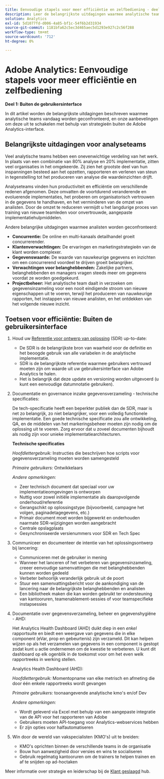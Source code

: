 ```yaml
---
title: Eenvoudige stapels voor meer efficiëntie en zelfbediening - deel 1
description: Leer de belangrijkste uitdagingen waarmee analytische teams vandaag worden geconfronteerd, en onze aanbevelingen om hen te overwinnen die strategieën buiten Adobe Analytics UI gebruiken.
solution: Analytics
exl-id: 5d1077fd-d006-4a85-bf1c-54f6b2d31934
source-git-commit: 1181bfa62c5ec3d465aec5d1293e927c2c56f288
workflow-type: tm+mt
source-wordcount: '712'
ht-degree: 0%

---
```


# Adobe Analytics: Eenvoudige stapels voor meer efficiëntie en zelfbediening

**Deel 1: Buiten de gebruikersinterface**

In dit artikel worden de belangrijkste uitdagingen beschreven waarmee analytische teams vandaag worden geconfronteerd, en onze aanbevelingen om deze uit te schakelen met behulp van strategieën buiten de Adobe Analytics-interface.

## Belangrijkste uitdagingen voor analyseteams

Veel analytische teams hebben een onevenwichtige verdeling van het werk. In plaats van een combinatie van 80% analyse en 20% implementatie, zitten veel organisaties in het omgekeerde. Zij zien het grootste deel van hun inspanningen besteed aan het opzetten, rapporteren en verlenen van steun in tegenstelling tot het produceren van analyse die waardeinzichten drijft.

Analyseteams vinden hun productiviteit en efficiëntie om verschillende redenen afgenomen. Deze omvatten de voortdurend veranderende en evoluerende implementaties, het proberen om organisatorisch vertrouwen in de gegevens te handhaven, en het verminderen van de omzet van analisten. Door de omzet te reduceren vermijdt u het langdurige proces van training van nieuwe teamleden voor onvertrouwde, aangepaste implementatiehulpmiddelen.

Andere belangrijke uitdagingen waarmee analisten worden geconfronteerd:

* **Concurrentie:** De online en multi-kanaals detailhandel groeit concurrerender.
* **Klantenverwachtingen:** De ervaringen en marketingstrategieën van de klant worden complexer.
* **Gegevenswaarde:** De waarde van nauwkeurige gegevens en inzichten om een concurrerend voordeel te drijven groeit belangrijker.
* **Verwachtingen voor belanghebbenden:** Zakelijke partners, belanghebbenden en managers vragen steeds meer om gegevens voordat ze worden goedgekeurd.
* **Projectbeheer:** Het analytische team daalt in verzoeken om gegevensinzameling voor een nooit eindigende stroom van nieuwe eigenschappen uit te voeren, terwijl het produceren van nauwkeurige rapporten, het instappen van nieuwe analisten, en het ontdekken van het volgende nieuwe inzicht.

## Toetsen voor efficiëntie: Buiten de gebruikersinterface

1. Houd uw [Referentie voor ontwerp van oplossing](/help/implementation/implementation-basics/creating-and-maintaining-an-sdr.md) (SDR) up-to-date:

   * De SDR is de belangrijkste bron van waarheid voor de definitie en het beoogde gebruik van alle variabelen in de analytische implementatie.
   * SDR is de belangrijkste referentie waarmee gebruikers vertrouwd moeten zijn om waarde uit uw gebruikersinterface van Adobe Analytics te halen.
   * Het is belangrijk dat deze update en versioning worden uitgevoerd (u kunt een eenvoudige datumnotatie gebruiken).

1. Documentatie en governance inzake gegevensverzameling - technische specificaties:

   De tech-specificatie heeft een beperkter publiek dan de SDR, maar is net zo belangrijk, zo niet belangrijker, voor een volledig functionele implementatie. Een goede technische specificatie zou alle ontwikkeling, QA, en de middelen van het markeringsbeheer moeten zijn nodig om de oplossing uit te voeren. Zorg ervoor dat u zoveel documenten bijhoudt als nodig zijn voor unieke implementatiearchitecturen.

   **Technische specificaties**

   _Hoofdlettergebruik:_ Instructies die beschrijven hoe scripts voor gegevensverzameling moeten worden samengesteld

   _Primaire gebruikers:_ Ontwikkelaars

   _Andere opmerkingen:_

   * Zeer technisch document dat speciaal voor uw implementatieomgevingen is ontworpen
   * Nuttig voor zowel initiële implementatie als daaropvolgende onderhoud/referentie
   * Gerangschikt op oplossingstype (bijvoorbeeld, campagne het volgen, paginadetagegevens, etc.)
   * Primair document moet worden bijgewerkt en onderhouden naarmate SDR-wijzigingen worden aangebracht
   * Centrale opslagplaats
   * Gesynchroniseerde versienummers voor SDR en Tech Spec

1. Communiceer en documenteer de intentie van het oplossingsontwerp bij lancering:

   * Communiceren met de gebruiker in mening
   * Wanneer het lanceren of het verbeteren van gegevensinzameling, creeer eenvoudige samenvattingen die met belanghebbenden kunnen worden gedeeld
   * Verbeter behoorlijk veranderlijk gebruik uit de poort
   * Stuur een samenvattingsbericht voor de aankondiging van de lancering naar de belangrijkste belanghebbenden en analisten
   * Een bibliotheek maken die kan worden gebruikt ter ondersteuning van kantooruren, teamenablement-sessies of voor teamspecifieke instapsessies

1. Documentatie over gegevensverzameling, beheer en gegevenshygiëne - AHD:

   Het Analytics Health Dashboard (AHD) duikt diep in een _enkel_ rapportsuite en biedt een weergave van gegevens die in elke component (eVar, prop en gebeurtenis) zijn verzameld. Dit kan helpen wijzen op als het verzamelen van gegevens in een component is gestopt zodat kunt u actie ondernemen om de kwestie te verbeteren. U kunt dit dashboard op elk ogenblik in de toekomst voor om het even welk rapportreeks in werking stellen.

   Analytics Health Dashboard (AHD):

   _Hoofdlettergebruik:_ Momentopname van elke metrisch en afmeting die door één enkele rapportreeks wordt gevangen

   _Primaire gebruikers:_ toonaangevende analytische kmo&#39;s en/of Dev

   _Andere opmerkingen:_
   * Wordt geleverd via Excel met behulp van een aangepaste integratie van de API voor het rapporteren van Adobe
   * Gebruikers moeten API-toegang voor Analytics-webservices hebben
   * Er zijn opties voor halfautomatiseren

1. Win door de wereld van vakspecialisten (KMO&#39;s) uit te breiden:

   * KMO&#39;s oprichten binnen de verschillende teams in de organisatie
   * Bouw hun aanwezigheid door versies en wins te socialiseren
   * Gebruik regelmatig kantooruren om de trainers te helpen trainen en af te snijden op ad-hoctaken

Meer informatie over strategie en leiderschap bij de [Klant geslaagd](https://experienceleague.adobe.com/docs/customer-success/customer-success/overview.html) hub.